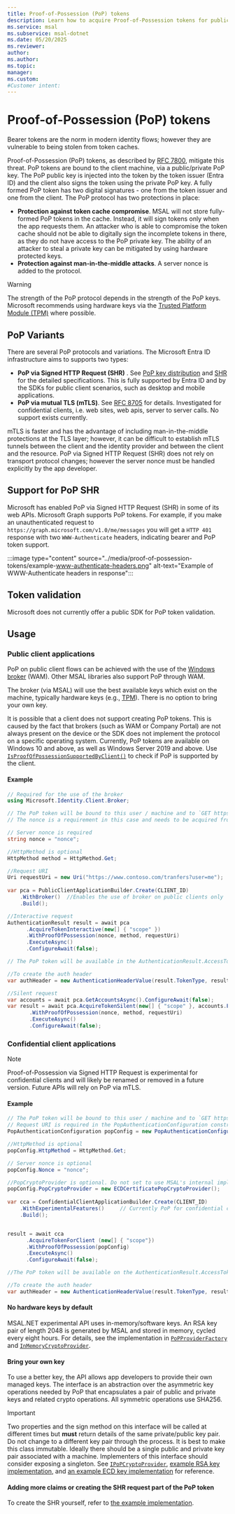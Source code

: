 ```yaml
---
title: Proof-of-Possession (PoP) tokens
description: Learn how to acquire Proof-of-Possession tokens for public and confidential clients in MSAL.NET
ms.service: msal
ms.subservice: msal-dotnet
ms.date: 05/20/2025
ms.reviewer: 
author: 
ms.author: 
ms.topic: 
manager: 
ms.custom: 
#Customer intent: 
---
```


# Proof-of-Possession (PoP) tokens

Bearer tokens are the norm in modern identity flows; however they are vulnerable to being stolen from token caches.

Proof-of-Possession (PoP) tokens, as described by [RFC 7800](https://tools.ietf.org/html/rfc7800), mitigate this threat. PoP tokens are bound to the client machine, via a public/private PoP key. The PoP public key is injected into the token by the token issuer (Entra ID) and the client
also signs the token using the private PoP key. A fully formed PoP token has two digital signatures - one from the token issuer and one from the client. The PoP protocol has two protections in place:

- **Protection against token cache compromise**. MSAL will not store fully-formed PoP tokens in the cache. Instead, it will sign tokens only when the app requests them. An attacker who is able to compromise the token cache should not be able to digitally sign the incomplete tokens in there, as they do not have access to the PoP private key. The ability of an attacker to steal a private key can be mitigated by using hardware protected keys.
- **Protection against man-in-the-middle attacks**. A server nonce is added to the protocol.

> [!WARNING]
> The strength of the PoP protocol depends in the strength of the PoP keys. Microsoft recommends using hardware keys via the [Trusted Platform Module (TPM)](https://support.microsoft.com/topic/what-is-tpm-705f241d-025d-4470-80c5-4feeb24fa1ee) where possible.

## PoP Variants

There are several PoP protocols and variations. The Microsoft Entra ID infrastructure aims to supports two types:

- **PoP via Signed HTTP Request (SHR)** . See [PoP key distribution](https://datatracker.ietf.org/doc/html/draft-ietf-oauth-pop-key-distribution-07) and [SHR](https://datatracker.ietf.org/doc/html/draft-ietf-oauth-signed-http-request-03) for the detailed specifications. This is fully supported by Entra ID and by the SDKs for public client scenarios, such as desktop and mobile applications.
- **PoP via mutual TLS (mTLS)**. See [RFC 8705](https://datatracker.ietf.org/doc/html/rfc8705) for details. Investigated for confidential clients, i.e. web sites, web apis, server to server calls. No support exists currently.

mTLS is faster and has the advantage of including man-in-the-middle protections at the TLS layer; however, it can be difficult to establish mTLS tunnels between the client and the identity provider and between the client and the resource. PoP via Signed HTTP Request (SHR) does not rely on transport protocol changes; however the server nonce must be handled explicitly by the app developer. 

## Support for PoP SHR

Microsoft has enabled PoP via Signed HTTP Request (SHR) in some of its web APIs. Microsoft Graph supports PoP tokens. For example, if you make an unauthenticated request to `https://graph.microsoft.com/v1.0/me/messages` you will get a `HTTP 401` response with two `WWW-Authenticate` headers, indicating bearer and PoP token support.

:::image type="content" source="../media/proof-of-possession-tokens/example-www-authenticate-headers.png" alt-text="Example of WWW-Authenticate headers in response":::

## Token validation

Microsoft does not currently offer a public SDK for PoP token validation.

## Usage

### Public client applications

PoP on public client flows can be achieved with the use of the [Windows broker](../acquiring-tokens/desktop-mobile/wam.md) (WAM). Other MSAL libraries also support PoP through WAM.

The broker (via MSAL) will use the best available keys which exist on the machine, typically hardware keys (e.g., [TPM](/windows/security/hardware-security/tpm/tpm-fundamentals)). There is no option to bring your own key.

It is possible that a client does not support creating PoP tokens. This is caused by the fact that brokers (such as WAM or Company Portal) are not always present on the device or the SDK does not implement the protocol on a specific operating system. Currently, PoP tokens are available on Windows 10 and above, as well as Windows Server 2019 and above. Use [`IsProofOfPossessionSupportedByClient()`](xref:Microsoft.Identity.Client.PublicClientApplication.IsProofOfPossessionSupportedByClient) to check if PoP is supported by the client.

#### Example

```csharp
// Required for the use of the broker 
using Microsoft.Identity.Client.Broker; 

// The PoP token will be bound to this user / machine and to `GET https://www.contoso.com/tranfers` (the query parameters are not bound).
// The nonce is a requirement in this case and needs to be acquired from the resource before using this API.

// Server nonce is required
string nonce = "nonce";

//HttpMethod is optional
HttpMethod method = HttpMethod.Get;

//Request URI
Uri requestUri = new Uri("https://www.contoso.com/tranfers?user=me");
          
var pca = PublicClientApplicationBuilder.Create(CLIENT_ID)
    .WithBroker()  //Enables the use of broker on public clients only
    .Build();

//Interactive request
AuthenticationResult result = await pca
      .AcquireTokenInteractive(new[] { "scope" })
      .WithProofOfPossession(nonce, method, requestUri)
      .ExecuteAsync()
      .ConfigureAwait(false);

// The PoP token will be available in the AuthenticationResult.AccessToken returned form the acquire token call

//To create the auth header
var authHeader = new AuthenticationHeaderValue(result.TokenType, result.AccessToken);

//Silent request
var accounts = await pca.GetAccountsAsync().ConfigureAwait(false);
var result = await pca.AcquireTokenSilent(new[] { "scope" }, accounts.FirstOrDefault())
       .WithProofOfPossession(nonce, method, requestUri)
       .ExecuteAsync()
       .ConfigureAwait(false);
```

### Confidential client applications

> [!NOTE]
> Proof-of-Possession via Signed HTTP Request is experimental for confidential clients and will likely be renamed or removed in a future version. Future APIs will rely on PoP via mTLS.

#### Example

```csharp
// The PoP token will be bound to this user / machine and to `GET https://www.contoso.com/tranfers` (the query params are not bound).
// Request URI is required in the PopAuthenticationConfiguration constructor
PopAuthenticationConfiguration popConfig = new PopAuthenticationConfiguration(new Uri("https://www.contoso.com/tranfers?user=me"));

//HttpMethod is optional
popConfig.HttpMethod = HttpMethod.Get;

// Server nonce is optional
popConfig.Nonce = "nonce";

//PopCryptoProvider is optional. Do not set to use MSAL's internal implementation.
popConfig.PopCryptoProvider = new ECDCertificatePopCryptoProvider();
          
var cca = ConfidentialClientApplicationBuilder.Create(CLIENT_ID)
    .WithExperimentalFeatures()     // Currently PoP for confidential client is an experimental feature
    .Build();


result = await cca
      .AcquireTokenForClient (new[] { "scope"})
      .WithProofOfPossession(popConfig)
      .ExecuteAsync()
      .ConfigureAwait(false);

//The PoP token will be available on the AuthenticationResult.AccessToken returned form the acquire token call

//To create the auth header
var authHeader = new AuthenticationHeaderValue(result.TokenType, result.AccessToken);
```

#### No hardware keys by default

MSAL.NET experimental API uses in-memory/software keys. An RSA key pair of length 2048 is generated by MSAL and stored in memory, cycled every eight hours. For details, see the implementation in [`PoPProviderFactory`](https://github.com/AzureAD/microsoft-authentication-library-for-dotnet/blob/300fba16bd8096dceba3684311550b4b52a56177/src/client/Microsoft.Identity.Client/AuthScheme/PoP/PoPProviderFactory.cs#L18) and [`InMemoryCryptoProvider`](https://github.com/AzureAD/microsoft-authentication-library-for-dotnet/blob/main/src/client/Microsoft.Identity.Client/AuthScheme/PoP/InMemoryCryptoProvider.cs).

#### Bring your own key

To use a better key, the API allows app developers to provide their own managed keys. The interface is an abstraction over the asymmetric key operations needed by PoP that encapsulates a pair of public and private keys and related crypto operations. All symmetric operations use SHA256.

> [!IMPORTANT]
> Two properties and the sign method on this interface will be called at different times but **must** return details of the same private/public key pair. Do not change to a different key pair through the process. It is best to make this class immutable. Ideally there should be a single public and private key pair associated with a machine. Implementers of this interface should consider exposing a singleton. See [`IPoPCryptoProvider`](https://github.com/AzureAD/microsoft-authentication-library-for-dotnet/blob/master/src/client/Microsoft.Identity.Client/AuthScheme/PoP/IPoPCryptoProvider.cs), [example RSA key implementation](https://github.com/AzureAD/microsoft-authentication-library-for-dotnet/blob/9895855ac4fcf52893fbc2b06ee20ea3eda1549a/tests/Microsoft.Identity.Test.Integration.netfx/HeadlessTests/PoPTests.cs#L503), and [an example ECD key implementation](https://github.com/AzureAD/microsoft-authentication-library-for-dotnet/blob/9895855ac4fcf52893fbc2b06ee20ea3eda1549a/tests/Microsoft.Identity.Test.Common/Core/Helpers/ECDCertificatePopCryptoProvider.cs#L11) for reference.

#### Adding more claims or creating the SHR request part of the PoP token

To create the SHR yourself, refer to [the example implementation](https://github.com/AzureAD/microsoft-authentication-library-for-dotnet/blob/300fba16bd8096dceba3684311550b4b52a56177/tests/Microsoft.Identity.Test.Integration.netfx/HeadlessTests/PoPTests.cs#L286).
